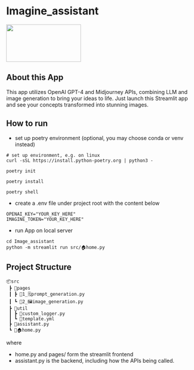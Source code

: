 # Imagine_assistant

<img src="demo.gif" width="200" height="100" />

## About this App

This app utilizes OpenAI GPT-4 and Midjourney APIs, combining LLM and image generation to bring your ideas to life. Just launch this Streamlit app and see your concepts transformed into stunning images.

## How to run

- set up poetry environment (optional, you may choose conda or venv instead)

```
# set up environment, e.g. on linux
curl -sSL https://install.python-poetry.org | python3 -

poetry init

poetry install

poetry shell
```

- create a .env file under project root with the content below

```
OPENAI_KEY="YOUR_KEY_HERE"
IMAGINE_TOKEN="YOUR_KEY_HERE"
```

- run App on local server

```
cd Image_assistant
python -m streamlit run src/🏠home.py
```

## Project Structure

```
📦src
 ┣ 📂pages
 ┃ ┣ 📜1_🗒️prompt_generation.py
 ┃ ┗ 📜2_🖼️image_generation.py
 ┣ 📂util
 ┃ ┣ 📜custom_logger.py
 ┃ ┗ 📜template.yml
 ┣ 📜assistant.py
 ┗ 📜🏠home.py
```

where

- home.py and pages/ form the streamlit frontend
- assistant.py is the backend, including how the APIs being called.
